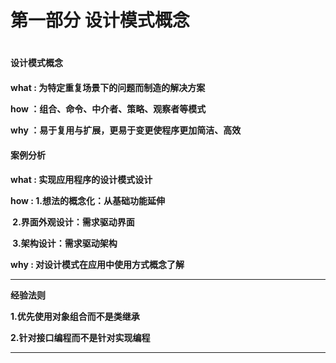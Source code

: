 <h1>第一部分 设计模式概念<h1>
<h4>设计模式概念<h4>

**what** : 为特定重复场景下的问题而制造的解决方案

**how** ：组合、命令、中介者、策略、观察者等模式

**why** ：易于复用与扩展，更易于变更使程序更加简洁、高效



<h4>案例分析<h4>

**what** : 实现应用程序的设计模式设计

**how** :  1.想法的概念化：从基础功能延伸

​           2.界面外观设计：需求驱动界面

​           3.架构设计：需求驱动架构

**why** : 对设计模式在应用中使用方式概念了解





------

**经验法则**

1.优先使用对象组合而不是类继承

2.针对接口编程而不是针对实现编程

------

